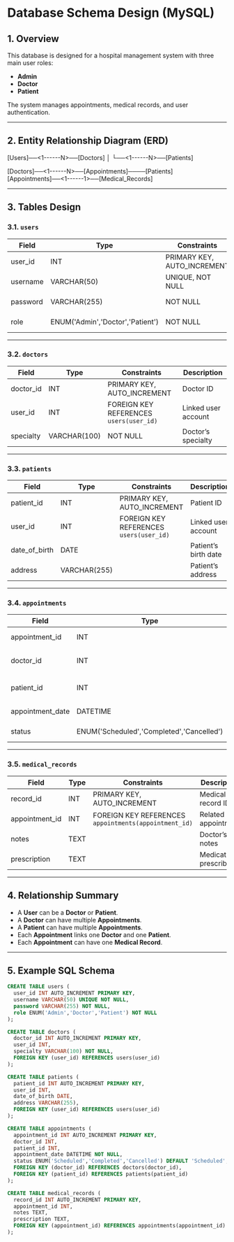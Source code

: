 # Database Schema Design (MySQL)

## 1. Overview
This database is designed for a hospital management system with three main user roles:
- **Admin**
- **Doctor**
- **Patient**

The system manages appointments, medical records, and user authentication.

---

## 2. Entity Relationship Diagram (ERD)
[Users]──<1------N>──[Doctors]
│
└──<1------N>──[Patients]

[Doctors]──<1------N>──[Appointments]──<N------1>──[Patients]
[Appointments]──<1------1>──[Medical_Records]

---

## 3. Tables Design

### 3.1. `users`
| Field | Type | Constraints | Description |
|--------|------|-------------|--------------|
| user_id | INT | PRIMARY KEY, AUTO_INCREMENT | Unique user ID |
| username | VARCHAR(50) | UNIQUE, NOT NULL | Login username |
| password | VARCHAR(255) | NOT NULL | Hashed password |
| role | ENUM('Admin','Doctor','Patient') | NOT NULL | Defines user type |

---

### 3.2. `doctors`
| Field | Type | Constraints | Description |
|--------|------|-------------|--------------|
| doctor_id | INT | PRIMARY KEY, AUTO_INCREMENT | Doctor ID |
| user_id | INT | FOREIGN KEY REFERENCES `users(user_id)` | Linked user account |
| specialty | VARCHAR(100) | NOT NULL | Doctor’s specialty |

---

### 3.3. `patients`
| Field | Type | Constraints | Description |
|--------|------|-------------|--------------|
| patient_id | INT | PRIMARY KEY, AUTO_INCREMENT | Patient ID |
| user_id | INT | FOREIGN KEY REFERENCES `users(user_id)` | Linked user account |
| date_of_birth | DATE | | Patient’s birth date |
| address | VARCHAR(255) | | Patient’s address |

---

### 3.4. `appointments`
| Field | Type | Constraints | Description |
|--------|------|-------------|--------------|
| appointment_id | INT | PRIMARY KEY, AUTO_INCREMENT | Appointment ID |
| doctor_id | INT | FOREIGN KEY REFERENCES `doctors(doctor_id)` | Assigned doctor |
| patient_id | INT | FOREIGN KEY REFERENCES `patients(patient_id)` | Assigned patient |
| appointment_date | DATETIME | NOT NULL | Appointment date/time |
| status | ENUM('Scheduled','Completed','Cancelled') | DEFAULT 'Scheduled' | Appointment status |

---

### 3.5. `medical_records`
| Field | Type | Constraints | Description |
|--------|------|-------------|--------------|
| record_id | INT | PRIMARY KEY, AUTO_INCREMENT | Medical record ID |
| appointment_id | INT | FOREIGN KEY REFERENCES `appointments(appointment_id)` | Related appointment |
| notes | TEXT | | Doctor’s notes |
| prescription | TEXT | | Medication prescribed |

---

## 4. Relationship Summary
- A **User** can be a **Doctor** or **Patient**.  
- A **Doctor** can have multiple **Appointments**.  
- A **Patient** can have multiple **Appointments**.  
- Each **Appointment** links one **Doctor** and one **Patient**.  
- Each **Appointment** can have one **Medical Record**.

---

## 5. Example SQL Schema

```sql
CREATE TABLE users (
  user_id INT AUTO_INCREMENT PRIMARY KEY,
  username VARCHAR(50) UNIQUE NOT NULL,
  password VARCHAR(255) NOT NULL,
  role ENUM('Admin','Doctor','Patient') NOT NULL
);

CREATE TABLE doctors (
  doctor_id INT AUTO_INCREMENT PRIMARY KEY,
  user_id INT,
  specialty VARCHAR(100) NOT NULL,
  FOREIGN KEY (user_id) REFERENCES users(user_id)
);

CREATE TABLE patients (
  patient_id INT AUTO_INCREMENT PRIMARY KEY,
  user_id INT,
  date_of_birth DATE,
  address VARCHAR(255),
  FOREIGN KEY (user_id) REFERENCES users(user_id)
);

CREATE TABLE appointments (
  appointment_id INT AUTO_INCREMENT PRIMARY KEY,
  doctor_id INT,
  patient_id INT,
  appointment_date DATETIME NOT NULL,
  status ENUM('Scheduled','Completed','Cancelled') DEFAULT 'Scheduled',
  FOREIGN KEY (doctor_id) REFERENCES doctors(doctor_id),
  FOREIGN KEY (patient_id) REFERENCES patients(patient_id)
);

CREATE TABLE medical_records (
  record_id INT AUTO_INCREMENT PRIMARY KEY,
  appointment_id INT,
  notes TEXT,
  prescription TEXT,
  FOREIGN KEY (appointment_id) REFERENCES appointments(appointment_id)
);
